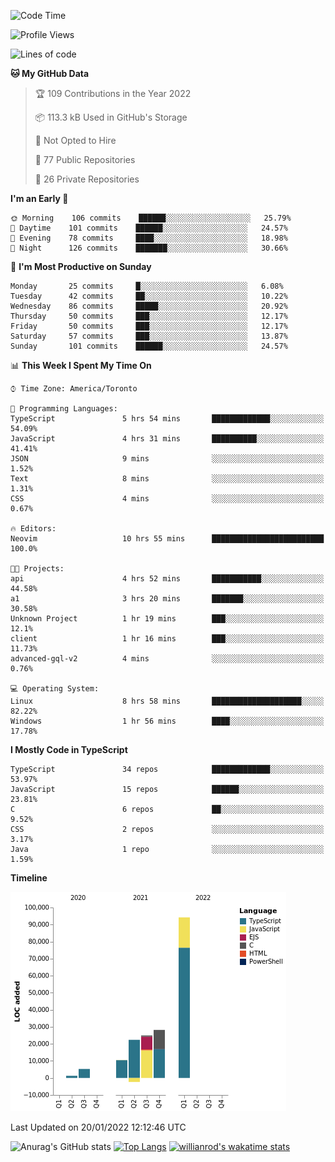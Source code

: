 <!--START_SECTION:waka-->
![Code Time](http://img.shields.io/badge/Code%20Time-118%20hrs%207%20mins-blue)

![Profile Views](http://img.shields.io/badge/Profile%20Views-5-blue)

![Lines of code](https://img.shields.io/badge/From%20Hello%20World%20I%27ve%20Written-184%20Thousand%20lines%20of%20code-blue)

**🐱 My GitHub Data** 

> 🏆 109 Contributions in the Year 2022
 > 
> 📦 113.3 kB Used in GitHub's Storage 
 > 
> 🚫 Not Opted to Hire
 > 
> 📜 77 Public Repositories 
 > 
> 🔑 26 Private Repositories  
 > 
**I'm an Early 🐤** 

```text
🌞 Morning    106 commits    ██████░░░░░░░░░░░░░░░░░░░   25.79% 
🌆 Daytime    101 commits    ██████░░░░░░░░░░░░░░░░░░░   24.57% 
🌃 Evening    78 commits     ████░░░░░░░░░░░░░░░░░░░░░   18.98% 
🌙 Night      126 commits    ███████░░░░░░░░░░░░░░░░░░   30.66%

```
📅 **I'm Most Productive on Sunday** 

```text
Monday       25 commits     █░░░░░░░░░░░░░░░░░░░░░░░░   6.08% 
Tuesday      42 commits     ██░░░░░░░░░░░░░░░░░░░░░░░   10.22% 
Wednesday    86 commits     █████░░░░░░░░░░░░░░░░░░░░   20.92% 
Thursday     50 commits     ███░░░░░░░░░░░░░░░░░░░░░░   12.17% 
Friday       50 commits     ███░░░░░░░░░░░░░░░░░░░░░░   12.17% 
Saturday     57 commits     ███░░░░░░░░░░░░░░░░░░░░░░   13.87% 
Sunday       101 commits    ██████░░░░░░░░░░░░░░░░░░░   24.57%

```


📊 **This Week I Spent My Time On** 

```text
⌚︎ Time Zone: America/Toronto

💬 Programming Languages: 
TypeScript               5 hrs 54 mins       █████████████░░░░░░░░░░░░   54.09% 
JavaScript               4 hrs 31 mins       ██████████░░░░░░░░░░░░░░░   41.41% 
JSON                     9 mins              ░░░░░░░░░░░░░░░░░░░░░░░░░   1.52% 
Text                     8 mins              ░░░░░░░░░░░░░░░░░░░░░░░░░   1.31% 
CSS                      4 mins              ░░░░░░░░░░░░░░░░░░░░░░░░░   0.67%

🔥 Editors: 
Neovim                   10 hrs 55 mins      █████████████████████████   100.0%

🐱‍💻 Projects: 
api                      4 hrs 52 mins       ███████████░░░░░░░░░░░░░░   44.58% 
a1                       3 hrs 20 mins       ███████░░░░░░░░░░░░░░░░░░   30.58% 
Unknown Project          1 hr 19 mins        ███░░░░░░░░░░░░░░░░░░░░░░   12.1% 
client                   1 hr 16 mins        ███░░░░░░░░░░░░░░░░░░░░░░   11.73% 
advanced-gql-v2          4 mins              ░░░░░░░░░░░░░░░░░░░░░░░░░   0.76%

💻 Operating System: 
Linux                    8 hrs 58 mins       ████████████████████░░░░░   82.22% 
Windows                  1 hr 56 mins        ████░░░░░░░░░░░░░░░░░░░░░   17.78%

```

**I Mostly Code in TypeScript** 

```text
TypeScript               34 repos            █████████████░░░░░░░░░░░░   53.97% 
JavaScript               15 repos            ██████░░░░░░░░░░░░░░░░░░░   23.81% 
C                        6 repos             ██░░░░░░░░░░░░░░░░░░░░░░░   9.52% 
CSS                      2 repos             ░░░░░░░░░░░░░░░░░░░░░░░░░   3.17% 
Java                     1 repo              ░░░░░░░░░░░░░░░░░░░░░░░░░   1.59%

```


**Timeline**

![Chart not found](https://raw.githubusercontent.com/wise-introvert/wise-introvert/master/charts/bar_graph.png) 


 Last Updated on 20/01/2022 12:12:46 UTC
<!--END_SECTION:waka-->

![Anurag's GitHub stats](https://github-readme-stats.vercel.app/api?username=wise-introvert&count_private=true&show_icons=true)
[![Top Langs](https://github-readme-stats.vercel.app/api/top-langs/?username=wise-introvert&langs_count=10)](https://github.com/anuraghazra/github-readme-stats)
[![willianrod's wakatime stats](https://github-readme-stats.vercel.app/api/wakatime?username=wiseintrovert)](https://github.com/anuraghazra/github-readme-stats)
